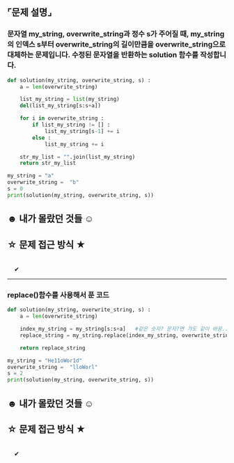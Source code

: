 ## ⌜문제 설명⌟
### 문자열 my_string, overwrite_string과 정수 s가 주어질 때, my_string의 인덱스 s부터 overwrite_string의 길이만큼을 overwrite_string으로 대체하는 문제입니다. 수정된 문자열을 반환하는 solution 함수를 작성합니다.

```python
def solution(my_string, overwrite_string, s) :
    a = len(overwrite_string)

    list_my_string = list(my_string)
    del(list_my_string[s:s+a])

    for i in overwrite_string :
        if list_my_string != [] :
            list_my_string[s-1] += i
        else :
            list_my_string += i

    str_my_list = "".join(list_my_string)
    return str_my_list

my_string = "a"
overwrite_string = 	"b"
s = 0
print(solution(my_string, overwrite_string, s))

```

## ☻ 내가 몰랐던 것들 ☺︎
## ☆ 문제 접근 방식 ★
<br> &nbsp;&nbsp;&nbsp; ✔︎

<hr>

### replace()함수를 사용해서 푼 코드
```python
def solution(my_string, overwrite_string, s) :
    a = len(overwrite_string)

    index_my_string = my_string[s:s+a]   #같은 숫자? 문자?면 갸도 같이 바꿈... -> for문을 사용해서 join을 이용해서 풀기
    replace_string = my_string.replace(index_my_string, overwrite_string)

    return replace_string

my_string = "He11oWor1d"
overwrite_string = 	"lloWorl"
s = 2
print(solution(my_string, overwrite_string, s))
```

## ☻ 내가 몰랐던 것들 ☺︎
## ☆ 문제 접근 방식 ★
<br> &nbsp;&nbsp;&nbsp; ✔︎